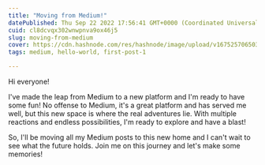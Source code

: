 ```yaml
---
title: "Moving from Medium!"
datePublished: Thu Sep 22 2022 17:56:41 GMT+0000 (Coordinated Universal Time)
cuid: cl8dcvqx302wnwpnva9ox46j5
slug: moving-from-medium
cover: https://cdn.hashnode.com/res/hashnode/image/upload/v1675257065033/509ac8f7-38ba-4783-84b9-3a99ab903044.png
tags: medium, hello-world, first-post-1

---
```


Hi everyone!

I've made the leap from Medium to a new platform and I'm ready to have some fun! No offense to Medium, it's a great platform and has served me well, but this new space is where the real adventures lie. With multiple reactions and endless possibilities, I'm ready to explore and have a blast!

So, I'll be moving all my Medium posts to this new home and I can't wait to see what the future holds. Join me on this journey and let's make some memories!